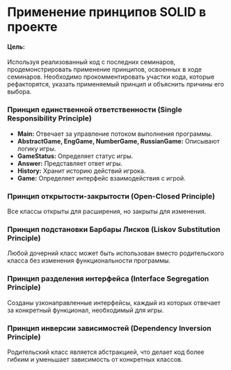 # Применение принципов SOLID в проекте

#### Цель:
Используя реализованный код с последних семинаров, продемонстрировать применение принципов, освоенных в ходе семинаров. Необходимо прокомментировать участки кода, которые рефакторятся, указать применяемый принцип и объяснить причины его выбора.

### Принцип единственной ответственности (Single Responsibility Principle)
- **Main:** Отвечает за управление потоком выполнения программы.
- **AbstractGame, EngGame, NumberGame, RussianGame:** Описывают логику игры.
- **GameStatus:** Определяет статус игры.
- **Answer:** Представляет ответ игры.
- **History:** Хранит историю действий игрока.
- **Game:** Определяет интерфейс взаимодействия с игрой.

### Принцип открытости-закрытости (Open-Closed Principle)
Все классы открыты для расширения, но закрыты для изменения.

### Принцип подстановки Барбары Лисков (Liskov Substitution Principle)
Любой дочерний класс может быть использован вместо родительского класса без изменения функциональности программы.

### Принцип разделения интерфейса (Interface Segregation Principle)
Созданы узконаправленные интерфейсы, каждый из которых отвечает за конкретный функционал, необходимый для игры.

### Принцип инверсии зависимостей (Dependency Inversion Principle)
Родительский класс является абстракцией, что делает код более гибким и уменьшает зависимость от конкретных классов.
